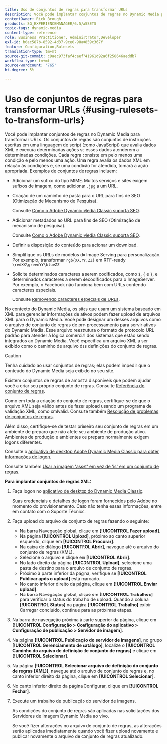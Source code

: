 ```yaml
---
title: Uso de conjuntos de regras para transformar URLs
description: Você pode implantar conjuntos de regras no Dynamic Media para transformar URLs. Os conjuntos de regras são conjuntos de instruções escritas em uma linguagem de script (como JavaScript) que avalia dados XML e executa determinadas ações se esses dados atenderem a determinadas condições.
contentOwner: Rick Brough
products: SG_EXPERIENCEMANAGER/6.5/ASSETS
topic-tags: dynamic-media
content-type: reference
role: Business Practitioner, Administrator,Developer
exl-id: b0ac587b-8592-4d37-9ce0-98a0859c367f
feature: Configuration,Rulesets
translation-type: tm+mt
source-git-commit: c9aec973faf4caef741961d92a6f258646aeddb7
workflow-type: tm+mt
source-wordcount: '765'
ht-degree: 5%

---
```


# Uso de conjuntos de regras para transformar URLs {#using-rulesets-to-transform-urls}

Você pode implantar conjuntos de regras no Dynamic Media para transformar URLs. Os conjuntos de regras são conjuntos de instruções escritas em uma linguagem de script (como JavaScript) que avalia dados XML e executa determinadas ações se esses dados atenderem a determinadas condições. Cada regra consiste em pelo menos uma condição e pelo menos uma ação. Uma regra avalia os dados XML em relação às condições e, se uma condição for atendida, tomará a ação apropriada. Exemplos de conjuntos de regras incluem:

* Adicionar um sufixo do tipo MIME. Muitos serviços e sites exigem sufixos de imagem, como adicionar `.jpg` a um URL.
* Criação de um caminho de pasta para o URL para fins de SEO (Otimização de Mecanismo de Pesquisa).

   Consulte [Como o Adobe Dynamic Media Classic suporta SEO](/help/assets/assets/s7_seo.pdf).

* Adicionar metadados ao URL para fins de SEO (Otimização de mecanismo de pesquisa).

   Consulte [Como o Adobe Dynamic Media Classic suporta SEO](/help/assets/assets/s7_seo.pdf).

* Definir a disposição do conteúdo para acionar um download.
* Simplifique os URLs de modelos do Image Serving para personalização. Por exemplo, transformar `rgb{XX,YY,ZZ}` em RTF-ready `\redXX\greenYY\blueZZ`

* Solicite determinados caracteres a serem codificados, como `$`, `{` e `}`, e determinados caracteres a serem decodificados para o ImageServer. Por exemplo, o Facebook não funciona bem com URLs contendo caracteres especiais.

   Consulte [Removendo caracteres especiais de URLs](https://helpx.adobe.com/experience-manager/scene7/kb/base/scene7-rulesets/remove-special-characters-urls.html).

No contexto do Dynamic Media, os sites que usam um sistema baseado em XML para gerenciar informações de ativos podem fazer upload de arquivos XML para o Dynamic Media. Você pode designar um desses arquivos como o arquivo de conjunto de regras de pré-processamento para servir ativos do Dynamic Media. Esse arquivo reestrutura o formato de protocolo URL padrão para atender à lógica comercial dos sistemas que estão sendo integrados ao Dynamic Media. Você especifica um arquivo XML a ser exibido como o caminho de arquivo das definições do conjunto de regras.

>[!CAUTION]
>
>Tenha cuidado ao usar conjuntos de regras; elas podem impedir que o conteúdo do Dynamic Media seja exibido no seu site.

Existem conjuntos de regras de amostra disponíveis que podem ajudar você a criar seu próprio conjunto de regras.
Consulte [Referência do conjunto de regras](https://experienceleague.adobe.com/docs/dynamic-media-developer-resources/image-serving-api/image-serving-api/rule-set-reference/c-rule-set-reference.html).

Como em toda a criação do conjunto de regras, certifique-se de que o arquivo XML seja válido antes de fazer upload usando um programa de validação XML, como xmlvalid.
Consulte também [Resolução de problemas de conjuntos de regras](https://helpx.adobe.com/experience-manager/scene7/kb/base/scene7-rulesets/scene7-ruleset-troubleshooting.html).

Além disso, certifique-se de testar primeiro seu conjunto de regras em um ambiente de preparo que não afete seu ambiente de produção ativo.
Ambientes de produção e ambientes de preparo normalmente exigem logons diferentes.

Consulte o [aplicativo de desktop Adobe Dynamic Media Classic para obter informações de logon](https://experienceleague.adobe.com/docs/dynamic-media-classic/using/getting-started/signing-out.html#sign-in-dmc-app).

<!-- OBSOLETE INFORMATION * **NA staging environment** login page: [https://s7sps1-staging.scene7.com/IpsWeb/](https://s7sps1-staging.scene7.com/IpsWeb/)
* **EMEA staging environment** login page: [https://s7sps3-staging.scene7.com/IpsWeb/](https://s7sps3-staging.scene7.com/IpsWeb/)
* **JAPAC staging environment** login page: [https://s7sps5-staging.scene7.com/IpsWeb/](https://s7sps5-staging.scene7.com/IpsWeb/) -->

Consulte também [Usar a imagem &#39;asset&#39; em vez de &#39;is&#39; em um conjunto de regras](https://helpx.adobe.com/experience-manager/scene7/kb/base/scene7-rulesets/ruleset-asset-instead-image.html).

**Para implantar conjuntos de regras XML:**

1. Faça logon no [aplicativo de desktop do Dynamic Media Classic](https://experienceleague.adobe.com/docs/dynamic-media-classic/using/getting-started/signing-out.html#sign-in-dmc-app).

   Suas credenciais e detalhes de logon foram fornecidos pelo Adobe no momento do provisionamento. Caso não tenha essas informações, entre em contato com o Suporte Técnico.

1. Faça upload do arquivo de conjunto de regras fazendo o seguinte:

   * Na barra Navegação global, clique em **[!UICONTROL Fazer upload]**.
   * Na página **[!UICONTROL Upload]**, próximo ao canto superior esquerdo, clique em **[!UICONTROL Procurar]**.
   * Na caixa de diálogo **[!UICONTROL Abrir]**, navegue até o arquivo do conjunto de regras (XML).
   * Selecione o arquivo e clique em **[!UICONTROL Abrir]**.
   * No lado direito da página **[!UICONTROL Upload]**, selecione uma pasta de destino para o arquivo de conjunto de regras.
   * Próximo à parte inferior da página, verifique se **[!UICONTROL Publicar após o upload]** está marcado.
   * No canto inferior direito da página, clique em **[!UICONTROL Enviar upload]**.
   * Na barra Navegação global, clique em **[!UICONTROL Trabalhos]** para verificar o status do trabalho de upload. Quando a coluna **[!UICONTROL Status]** na página **[!UICONTROL Trabalho]** exibir Carregar concluído, continue para as próximas etapas.

1. Na barra de navegação próxima à parte superior da página, clique em **[!UICONTROL Configuração > Configuração do aplicativo > Configuração de publicação > Servidor de imagem]**.
1. Na página **[!UICONTROL Publicação do servidor de imagens]**, no grupo **[!UICONTROL Gerenciamento de catálogo]**, localize o **[!UICONTROL Caminho do arquivo de definição de conjunto de regras]** e clique em **[!UICONTROL Selecionar]**.
1. Na página **[!UICONTROL Selecionar arquivo de definição do conjunto de regras (XML)]**, navegue até o arquivo de conjunto de regras e, no canto inferior direito da página, clique em **[!UICONTROL Selecionar]**.
1. No canto inferior direito da página Configurar, clique em **[!UICONTROL Fechar]**.
1. Execute um trabalho de publicação do servidor de imagens.

   As condições do conjunto de regras são aplicadas nas solicitações dos Servidores de Imagem Dynamic Media ao vivo.

   Se você fizer alterações no arquivo de conjunto de regras, as alterações serão aplicadas imediatamente quando você fizer upload novamente e publicar novamente o arquivo de conjunto de regras atualizado.
